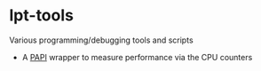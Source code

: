 # lpt-tools
Various programming/debugging tools and scripts

* A [PAPI](https://icl.utk.edu/papi/) wrapper to measure performance via the CPU counters
